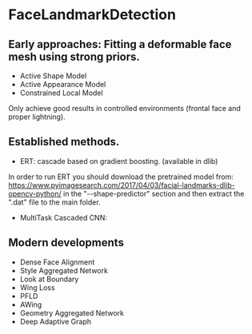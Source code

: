 # FaceLandmarkDetection

## Early approaches: Fitting a deformable face mesh using strong priors.
- Active Shape Model
- Active Appearance Model
- Constrained Local Model

Only achieve good results in controlled environments (frontal face and proper lightning).

## Established methods.
- ERT: cascade based on gradient boosting. (available in dlib)

In order to run ERT you should download the pretrained model from: https://www.pyimagesearch.com/2017/04/03/facial-landmarks-dlib-opencv-python/ in the "--shape-predictor" section and then extract the ".dat" file to the main folder.
- MultiTask Cascaded CNN: 

## Modern developments
- Dense Face Alignment
- Style Aggregated Network
- Look at Boundary  
- Wing Loss
- PFLD
- AWing
- Geometry Aggregated Network
- Deep Adaptive Graph
